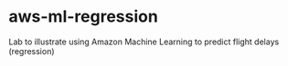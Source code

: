 # aws-ml-regression
Lab to illustrate using Amazon Machine Learning to predict flight delays (regression)

